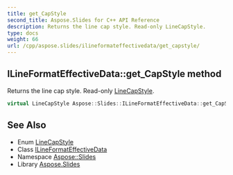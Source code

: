 ```yaml
---
title: get_CapStyle
second_title: Aspose.Slides for C++ API Reference
description: Returns the line cap style. Read-only LineCapStyle.
type: docs
weight: 66
url: /cpp/aspose.slides/ilineformateffectivedata/get_capstyle/
---
```

## ILineFormatEffectiveData::get_CapStyle method


Returns the line cap style. Read-only [LineCapStyle](../../linecapstyle/).

```cpp
virtual LineCapStyle Aspose::Slides::ILineFormatEffectiveData::get_CapStyle()=0
```

## See Also

* Enum [LineCapStyle](../../linecapstyle/)
* Class [ILineFormatEffectiveData](../)
* Namespace [Aspose::Slides](../../)
* Library [Aspose.Slides](../../../)

